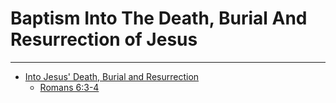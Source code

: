 # Baptism Into The Death, Burial And Resurrection of Jesus
---

- [Into Jesus' Death, Burial and Resurrection](/Bible/Topics/Baptisms/Into-Jesus/)
  - [Romans 6:3-4](/Bible/Topics/Baptisms/Into-Jesus/Romans.6.3-4)